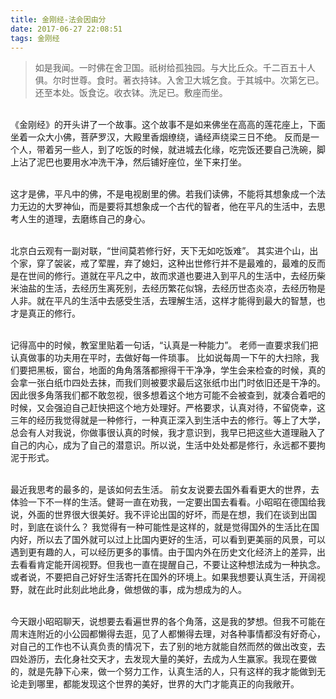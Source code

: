```yaml
---
title: 金刚经-法会因由分
date: 2017-06-27 22:08:51
tags: 金刚经
---
```


>如是我闻。一时佛在舍卫国。祇树给孤独园。与大比丘众。千二百五十人俱。尔时世尊。食时。著衣持钵。入舍卫大城乞食。于其城中。次第乞已。还至本处。饭食讫。收衣钵。洗足已。敷座而坐。

<br/>《金刚经》的开头讲了一个故事。这个故事不是如来佛坐在高高的莲花座上，下面坐着一众大小佛，菩萨罗汉，大殿里香烟缭绕，诵经声绕梁三日不绝。 反而是一个人，带着另一些人，到了吃饭的时候，就进城去化缘，吃完饭还要自己洗碗，脚上沾了泥巴也要用水冲洗干净，然后铺好座位，坐下来打坐。

<br/>这才是佛，平凡中的佛，不是电视剧里的佛。若我们读佛，不能将其想象成一个法力无边的大罗神仙，而是要将其想象成一个古代的智者，他在平凡的生活中，去思考人生的道理，去磨练自己的身心。

<br/>北京白云观有一副对联，“世间莫若修行好，天下无如吃饭难”。 其实进个山，出个家，穿了袈裟，戒了荤腥，弃了媳妇，这种出世修行并不是最难的，最难的反而是在世间的修行。道就在平凡之中，故而求道也要进入到平凡的生活中，去经历柴米油盐的生活，去经历生离死别，去经历繁花似锦，去经历世态炎凉，去经历物是人非。就在平凡的生活中去感受生活，去理解生活，这样才能得到最大的智慧，也才是真正的修行。

<br/>记得高中的时候，教室里贴着一句话，“认真是一种能力”。 老师一直要求我们把认真做事的功夫用在平时，去做好每一件琐事。 比如说每周一下午的大扫除，我们要把黑板，窗台，地面的角角落落都擦得干干净净，学生会来检查的时候，真的会拿一张白纸巾四处去抹，而我们则被要求最后这张纸巾出门时依旧还是干净的。因此很多角落我们都不敢忽视，很多想着这个地方可能不会被查到，就凑合着吧的时候，又会强迫自己赶快把这个地方处理好。严格要求，认真对待，不留侥幸，这三年的经历我觉得就是一种修行，一种真正深入到生活中去的修行。等上了大学，总会有人对我说，你做事很认真的时候，我才意识到，我早已把这些大道理融入了自己的内心，成为了自己的潜意识。所以说，生活中处处都是修行，永远都不要拘泥于形式。

<br/>最近我思考的最多的，是该如何去生活。 前女友说要去国外看看更大的世界，去体验一下不一样的生活。健哥一直在劝我，一定要出国去看看。小昭昭在德国给我说，外面的世界很大很美好。我不评论出国的好坏，而是在想，我们在谈到出国时，到底在谈什么？ 我觉得有一种可能性是这样的，就是觉得国外的生活比在国内好，所以去了国外就可以过上比国内更好的生活，可以看到更美丽的风景，可以遇到更有趣的人，可以经历更多的事情。由于国内外在历史文化经济上的差异，出去看看肯定能开阔视野。但我也一直在提醒自己，不要让这种想法成为一种执念。或者说，不要把自己好好生活寄托在国外的环境上。如果我想要认真生活，开阔视野，就在此时此刻此地此身，做想做的事，成为想成为的人。

<br/>今天跟小昭昭聊天，说想要去看遍世界的各个角落，这是我的梦想。但我不可能在周末连附近的小公园都懒得去逛，见了人都懒得去理，对各种事情都没有好奇心，对自己的工作也不认真负责的情况下，去了别的地方就能自然而然的做出改变，去四处游历，去化身社交天才，去发现大量的美好，去成为人生赢家。我现在要做的，就是先静下心来，做一个努力工作，认真生活的人，只有这样的我才能做到无论走到哪里，都能发现这个世界的美好，世界的大门才能真正的向我敞开。
